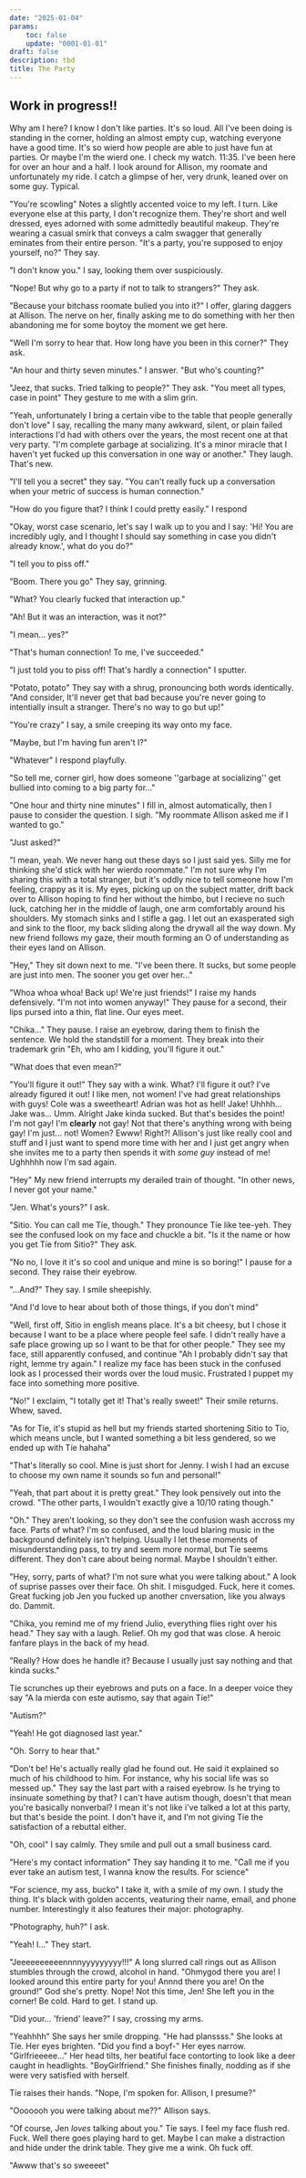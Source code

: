 ```yaml
---
date: "2025-01-04"
params:
    toc: false
    update: "0001-01-01"
draft: false 
description: tbd
title: The Party
---
```


## Work in progress!!

Why am I here? I know I don't like parties. It's so loud. All I've been doing is standing in the corner, holding an almost empty cup, watching everyone have a good time. It's so wierd how people are able to just have fun at parties. Or maybe I'm the wierd one. I check my watch. 11:35. I've been here for over an hour and a half. I look around for Allison, my roomate and unfortunately my ride. I catch a glimpse of her, very drunk, leaned over on some guy. Typical. 

"You're scowling" Notes a slightly accented voice to my left. I turn. Like everyone else at this party, I don't recognize them. They're short and well dressed, eyes adorned with some admittedly beautiful makeup. They're wearing a casual smirk that conveys a calm swagger that generally eminates from their entire person. "It's a party, you're supposed to enjoy yourself, no?" They say.

"I don't know you." I say, looking them over suspiciously.

"Nope! But why go to a party if not to talk to strangers?" They ask.

"Because your bitchass roomate bulied you into it?" I offer, glaring daggers at Allison. The nerve on her, finally asking me to do something with her then abandoning me for some boytoy the moment we get here.

"Well I'm sorry to hear that. How long have you been in this corner?" They ask.

"An hour and thirty seven minutes." I answer. "But who's counting?"

"Jeez, that sucks. Tried talking to people?" They ask. "You meet all types, case in point" They gesture to me with a slim grin.

"Yeah, unfortunately I bring a certain vibe to the table that people generally don't love" I say, recalling the many many awkward, silent, or plain failed interactions I'd had with others over the years, the most recent one at that very party. "I'm complete garbage at socializing. It's a minor miracle that I haven't yet fucked up this conversation in one way or another." They laugh. That's new. 

"I'll tell you a secret" they say. "You can't really fuck up a conversation when your metric of success is human connection." 

"How do you figure that? I think I could pretty easily." I respond

"Okay, worst case scenario, let's say I walk up to you and I say: 'Hi! You are incredibly ugly, and I thought I should say something in case you didn't already know.', what do you do?" 

"I tell you to piss off."

"Boom. There you go" They say, grinning.

"What? You clearly fucked that interaction up."

"Ah! But it was an interaction, was it not?"

"I mean... yes?"

"That's human connection! To me, I've succeeded."

"I just told you to piss off! That's hardly a connection" I sputter.

"Potato, potato" They say with a shrug, pronouncing both words identically. "And consider, It'll never get that bad because you're never going to intentially insult a stranger. There's no way to go but up!" 

"You're crazy" I say, a smile creeping its way onto my face.

"Maybe, but I'm having fun aren't I?" 

"Whatever" I respond playfully.

"So tell me, corner girl, how does someone ''garbage at socializing'' get bullied into coming to a big party for..."

"One hour and thirty nine minutes" I fill in, almost automatically, then I pause to consider the question. I sigh. "My roommate Allison asked me if I wanted to go." 

"Just asked?"

"I mean, yeah. We never hang out these days so I just said yes. Silly me for thinking she'd stick with her wierdo roommate." I'm not sure why I'm sharing this with a total stranger, but it's oddly nice to tell someone how I'm feeling, crappy as it is. My eyes, picking up on the subject matter, drift back over to Allison hoping to find her without the himbo, but I recieve no such luck, catching her in the middle of laugh, one arm comfortably around his shoulders. My stomach sinks and I stifle a gag. I let out an exasperated sigh and sink to the floor, my back sliding along the drywall all the way down. My new friend follows my gaze, their mouth forming an O of understanding as their eyes land on Allison. 

"Hey," They sit down next to me. "I've been there. It sucks, but some people are just into men. The sooner you get over her..."

"Whoa whoa whoa! Back up! We're just friends!" I raise my hands defensively. "I'm not into women anyway!" They pause for a second, their lips pursed into a thin, flat line. Our eyes meet. 

"Chika..." They pause. I raise an eyebrow, daring them to finish the sentence. We hold the standstill for a moment. They break into their trademark grin "Eh, who am I kidding, you'll figure it out."

"What does that even mean?" 

"You'll figure it out!" They say with a wink. What? I'll figure it out? I've already figured it out! I like men, not women! I've had great relationships with guys! Cole was a sweetheart! Adrian was hot as hell! Jake! Uhhhh... Jake was... Umm. Alright Jake kinda sucked. But that's besides the point! I'm not gay! I'm **clearly** not gay! Not that there's anything wrong with being gay! I'm just... not! Women? Ewww! Right?! Allison's just like really cool and stuff and I just want to spend more time with her and I just get angry when she invites me to a party then spends it with *some guy* instead of me! Ughhhhh now I'm sad again.

"Hey" My new friend interrupts my derailed train of thought. "In other news, I never got your name." 

"Jen. What's yours?" I ask.

"Sitio. You can call me Tíe, though." They pronounce Tíe like tee-yeh. They see the confused look on my face and chuckle a bit. "Is it the name or how you get Tíe from Sitio?" They ask.

"No no, I love it it's so cool and unique and mine is so boring!" I pause for a second. They raise their eyebrow.

"...And?" They say. I smile sheepishly.

"And I'd love to hear about both of those things, if you don't mind" 

"Well, first off, Sitio in english means place. It's a bit cheesy, but I chose it because I want to be a place where people feel safe. I didn't really have a safe place growing up so I want to be that for other people." They see my face, still apparently confused, and continue "Ah I probably didn't say that right, lemme try again." I realize my face has been stuck in the confused look as I processed their words over the loud music. Frustrated I puppet my face into something more positive.

"No!" I exclaim, "I totally get it! That's really sweet!" Their smile returns. Whew, saved.

"As for Tíe, it's stupid as hell but my friends started shortening Sitio to Tío, which means uncle, but I wanted something a bit less gendered, so we ended up with Tíe hahaha" 

"That's literally so cool. Mine is just short for Jenny. I wish I had an excuse to choose my own name it sounds so fun and personal!"

"Yeah, that part about it is pretty great." They look pensively out into the crowd. "The other parts, I wouldn't exactly give a 10/10 rating though."

"Oh." They aren't looking, so they don't see the confusion wash accross my face. Parts of what? I'm so confused, and the loud blaring music in the background definitely isn't helping. Usually I let these moments of misunderstanding pass, to try and seem more normal, but Tíe seems different. They don't care about being normal. Maybe I shouldn't either. 

"Hey, sorry, parts of what? I'm not sure what you were talking about." A look of suprise passes over their face. Oh shit. I misgudged. Fuck, here it comes. Great fucking job Jen you fucked up another cnversation, like you always do. Dammit.

"Chika, you remind me of my friend Julio, everything flies right over his head." They say with a laugh. Relief. Oh my god that was close. A heroic fanfare plays in the back of my head.

"Really? How does he handle it? Because I usually just say nothing and that kinda sucks."

Tíe scrunches up their eyebrows and puts on a face. In a deeper voice they say "A la mierda con este autismo, say that again Tíe!"

"Autism?"

"Yeah! He got diagnosed last year."

"Oh. Sorry to hear that."

"Don't be! He's actually really glad he found out. He said it explained so much of his childhood to him. For instance, why his social life was so messed up." They say the last part with a raised eyebrow. Is he trying to insinuate something by that? I can't have autism though, doesn't that mean you're basically nonverbal? I mean it's not like i've talked a lot at this party, but that's beside the point. I don't have it, and I'm not giving Tíe the satisfaction of a rebuttal either.

"Oh, cool" I say calmly. They smile and pull out a small business card.

"Here's my contact information" They say handing it to me. "Call me if you ever take an autism test, I wanna know the results. For science"

"For science, my ass, bucko" I take it, with a smile of my own. I study the thing. It's black with golden accents, veaturing their name, email, and phone number. Interestingly it also features their major: photography. 

"Photography, huh?" I ask.

"Yeah! I..." They start.

"Jeeeeeeeeeennnnyyyyyyyyy!!!" A long slurred call rings out as Allison stumbles through the crowd, alcohol in hand. "Ohmygod there you are! I looked around this entire party for you! Annnd there you are! On the ground!" God she's pretty. Nope! Not this time, Jen! She left you in the corner! Be cold. Hard to get. I stand up.

"Did your... 'friend' leave?" I say, crossing my arms.

"Yeahhhh" She says her smile dropping. "He had planssss." She looks at Tíe. Her eyes brighten. "Did you find a boyf-" Her eyes narrow. "Girlfrieeeee..." Her head tilts, her beatiful face contorting to look like a deer caught in headlights. "BoyGirlfriend." She finishes finally, nodding as if she were very satisfied with herself. 

Tíe raises their hands. "Nope, I'm spoken for. Allison, I presume?"

"Ooooooh you were talking about me??" Allison says.

"Of course, Jen *loves* talking about you." Tíe says. I feel my face flush red. Fuck. Well there goes playing hard to get. Maybe I can make a distraction and hide under the drink table. They give me a wink. Oh fuck off.

"Awww that's so sweeeet"


